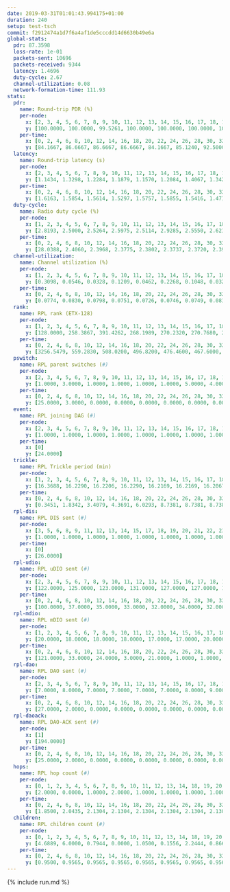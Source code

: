 ```yaml
---
date: 2019-03-31T01:01:43.994175+01:00
duration: 240
setup: test-tsch
commit: f2912474a1d7f6a4af1de5cccdd14d6630b49e6a
global-stats:
  pdr: 87.3598
  loss-rate: 1e-01
  packets-sent: 10696
  packets-received: 9344
  latency: 1.4696
  duty-cycle: 2.67
  channel-utilization: 0.08
  network-formation-time: 111.93
stats:
  pdr:
    name: Round-trip PDR (%)
    per-node:
      x: [2, 3, 4, 5, 6, 7, 8, 9, 10, 11, 12, 13, 14, 15, 16, 17, 18, 19, 20, 21, 22, 23, 24, 25]
      y: [100.0000, 100.0000, 99.5261, 100.0000, 100.0000, 100.0000, 100.0000, 100.0000, 100.0000, 100.0000, 99.7475, 99.7792, 100.0000, 0.0000, 0.0000, 0.0000, 100.0000, 99.7831, 99.7619, 100.0000, 100.0000, 100.0000, 99.5798, 100.0000]
    per-time:
      x: [0, 2, 4, 6, 8, 10, 12, 14, 16, 18, 20, 22, 24, 26, 28, 30, 32, 34, 36, 38, 40, 42, 44, 46, 48, 50, 52, 54, 56, 58, 60, 62, 64, 66, 68, 70, 72, 74, 76, 78, 80, 82, 84, 86, 88, 90, 92, 94, 96, 98, 100, 102, 104, 106, 108, 110, 112, 114, 116, 118, 120, 122, 124, 126, 128, 130, 132, 134, 136, 138, 140, 142, 144, 146, 148, 150, 152, 154, 156, 158, 160, 162, 164, 166, 168, 170, 172, 174, 176, 178, 180]
      y: [84.1667, 86.6667, 86.6667, 86.6667, 84.1667, 85.1240, 92.5000, 87.3950, 88.4298, 89.0756, 90.0000, 82.6446, 84.1667, 89.9160, 88.3333, 88.3333, 86.6667, 85.1240, 88.3333, 85.0000, 87.3950, 85.8333, 87.5000, 85.9504, 87.5000, 90.0000, 90.0000, 90.0000, 86.6667, 90.0000, 87.5000, 86.6667, 87.5000, 86.6667, 81.6667, 81.6667, 89.1667, 86.6667, 90.8333, 85.0000, 85.0000, 89.1667, 86.6667, 88.3333, 88.3333, 86.6667, 88.3333, 85.0000, 85.8333, 88.3333, 87.5000, 90.8333, 90.0000, 86.6667, 90.0000, 90.0000, 82.5000, 89.1667, 87.5000, 87.5000, 90.8333, 92.5000, 85.0000, 85.8333, 85.8333, 83.3333, 88.3333, 90.0000, 86.6667, 88.3333, 87.5000, 85.8333, 85.8333, 85.8333, 87.5000, 82.5000, 82.5000, 92.5000, 93.3333, 87.5000, 85.8333, 85.8333, 94.1667, 84.1667, 86.6667, 92.5000, 81.6667, 89.1667, 90.0000, 93.3333, null]
  latency:
    name: Round-trip latency (s)
    per-node:
      x: [2, 3, 4, 5, 6, 7, 8, 9, 10, 11, 12, 13, 14, 15, 16, 17, 18, 19, 20, 21, 22, 23, 24, 25]
      y: [1.1434, 1.3298, 1.2284, 1.1879, 1.1570, 1.2084, 1.4067, 1.3425, 1.1653, 1.3805, 1.3855, 1.4124, 1.6112, nan, nan, nan, 1.6263, 1.8291, 1.6508, 1.5787, 1.5847, 1.7701, 1.8228, 2.0129]
    per-time:
      x: [0, 2, 4, 6, 8, 10, 12, 14, 16, 18, 20, 22, 24, 26, 28, 30, 32, 34, 36, 38, 40, 42, 44, 46, 48, 50, 52, 54, 56, 58, 60, 62, 64, 66, 68, 70, 72, 74, 76, 78, 80, 82, 84, 86, 88, 90, 92, 94, 96, 98, 100, 102, 104, 106, 108, 110, 112, 114, 116, 118, 120, 122, 124, 126, 128, 130, 132, 134, 136, 138, 140, 142, 144, 146, 148, 150, 152, 154, 156, 158, 160, 162, 164, 166, 168, 170, 172, 174, 176, 178, 180]
      y: [1.6163, 1.5854, 1.5614, 1.5297, 1.5757, 1.5855, 1.5416, 1.4718, 1.5134, 1.5383, 1.5241, 1.5402, 1.5479, 1.4819, 1.4797, 1.4818, 1.5052, 1.4388, 1.5361, 1.4975, 1.5176, 1.4991, 1.5115, 1.4628, 1.5088, 1.5799, 1.5004, 1.4961, 1.5234, 1.4594, 1.3853, 1.4683, 1.4335, 1.5018, 1.4153, 1.4713, 1.4724, 1.4861, 1.4758, 1.4328, 1.4374, 1.3963, 1.4000, 1.4492, 1.4379, 1.4148, 1.4314, 1.4508, 1.4128, 1.4385, 1.4368, 1.4493, 1.4709, 1.4834, 1.4778, 1.4690, 1.5120, 1.4677, 1.4492, 1.5533, 1.4215, 1.4784, 1.4365, 1.3983, 1.4641, 1.4516, 1.4184, 1.4685, 1.4380, 1.4152, 1.4218, 1.4106, 1.4425, 1.4201, 1.4408, 1.4406, 1.4037, 1.4177, 1.4440, 1.4277, 1.4738, 1.4685, 1.4004, 1.4459, 1.4375, 1.4083, 1.4487, 1.4637, 1.4250, 1.2975, null]
  duty-cycle:
    name: Radio duty cycle (%)
    per-node:
      x: [1, 2, 3, 4, 5, 6, 7, 8, 9, 10, 11, 12, 13, 14, 15, 16, 17, 18, 19, 20, 21, 22, 23, 24, 25]
      y: [2.8193, 2.5000, 2.5264, 2.5975, 2.5114, 2.9285, 2.5550, 2.6218, 2.6276, 2.4752, 2.5255, 2.5940, 2.7884, 2.5218, 2.4443, 2.6123, 2.6219, 2.7909, 2.6891, 2.7658, 2.7291, 2.7602, 2.9799, 2.9579, 2.7513]
    per-time:
      x: [0, 2, 4, 6, 8, 10, 12, 14, 16, 18, 20, 22, 24, 26, 28, 30, 32, 34, 36, 38, 40, 42, 44, 46, 48, 50, 52, 54, 56, 58, 60, 62, 64, 66, 68, 70, 72, 74, 76, 78, 80, 82, 84, 86, 88, 90, 92, 94, 96, 98, 100, 102, 104, 106, 108, 110, 112, 114, 116, 118, 120, 122, 124, 126, 128, 130, 132, 134, 136, 138, 140, 142, 144, 146, 148, 150, 152, 154, 156, 158, 160, 162, 164, 166, 168, 170, 172, 174, 176, 178]
      y: [28.0388, 2.4060, 2.3968, 2.3775, 2.3802, 2.3737, 2.3720, 2.3947, 2.3779, 2.3690, 2.3843, 2.3729, 2.3583, 2.3826, 2.4038, 2.3843, 2.3865, 2.3710, 2.3632, 2.3773, 2.3630, 2.3751, 2.3780, 2.3922, 2.3728, 2.3879, 2.4021, 2.3814, 2.3886, 2.3854, 2.3796, 2.3583, 2.3849, 2.3711, 2.3766, 2.3531, 2.3758, 2.3814, 2.3845, 2.3940, 2.3812, 2.3838, 2.3834, 2.3968, 2.3942, 2.3825, 2.3766, 2.3794, 2.3859, 2.3775, 2.3931, 2.3901, 2.3936, 2.3978, 2.3769, 2.3885, 2.3887, 2.3932, 2.3922, 2.3747, 2.3994, 2.3744, 2.3961, 2.3693, 2.3665, 2.3809, 2.3856, 2.3782, 2.4015, 2.3900, 2.3749, 2.3804, 2.3747, 2.3793, 2.3765, 2.3970, 2.3784, 2.3646, 2.3924, 2.4024, 2.3863, 2.3849, 2.3771, 2.3885, 2.3810, 2.3899, 2.3932, 2.3770, 2.3897, 2.3846]
  channel-utilization:
    name: Channel utilization (%)
    per-node:
      x: [1, 2, 3, 4, 5, 6, 7, 8, 9, 10, 11, 12, 13, 14, 15, 16, 17, 18, 19, 20, 21, 22, 23, 24, 25]
      y: [0.3098, 0.0546, 0.0328, 0.1209, 0.0462, 0.2268, 0.1048, 0.0323, 0.0313, 0.1003, 0.0326, 0.0301, 0.0954, 0.0327, 0.0585, 0.1286, 0.0871, 0.0750, 0.0437, 0.0450, 0.0539, 0.0409, 0.0300, 0.0326, 0.0351]
    per-time:
      x: [0, 2, 4, 6, 8, 10, 12, 14, 16, 18, 20, 22, 24, 26, 28, 30, 32, 34, 36, 38, 40, 42, 44, 46, 48, 50, 52, 54, 56, 58, 60, 62, 64, 66, 68, 70, 72, 74, 76, 78, 80, 82, 84, 86, 88, 90, 92, 94, 96, 98, 100, 102, 104, 106, 108, 110, 112, 114, 116, 118, 120, 122, 124, 126, 128, 130, 132, 134, 136, 138, 140, 142, 144, 146, 148, 150, 152, 154, 156, 158, 160, 162, 164, 166, 168, 170, 172, 174, 176, 178]
      y: [0.0774, 0.0830, 0.0798, 0.0751, 0.0726, 0.0746, 0.0749, 0.0818, 0.0716, 0.0725, 0.0794, 0.0752, 0.0680, 0.0780, 0.0863, 0.0776, 0.0791, 0.0720, 0.0707, 0.0781, 0.0697, 0.0743, 0.0748, 0.0822, 0.0718, 0.0773, 0.0861, 0.0785, 0.0813, 0.0797, 0.0759, 0.0653, 0.0747, 0.0694, 0.0735, 0.0621, 0.0728, 0.0763, 0.0775, 0.0796, 0.0738, 0.0731, 0.0728, 0.0786, 0.0792, 0.0739, 0.0720, 0.0732, 0.0754, 0.0706, 0.0782, 0.0761, 0.0783, 0.0829, 0.0737, 0.0778, 0.0786, 0.0780, 0.0758, 0.0695, 0.0802, 0.0707, 0.0802, 0.0678, 0.0679, 0.0735, 0.0732, 0.0712, 0.0801, 0.0756, 0.0711, 0.0731, 0.0700, 0.0738, 0.0712, 0.0796, 0.0710, 0.0664, 0.0753, 0.0842, 0.0762, 0.0763, 0.0738, 0.0761, 0.0715, 0.0769, 0.0784, 0.0703, 0.0786, 0.0756]
  rank:
    name: RPL rank (ETX-128)
    per-node:
      x: [1, 2, 3, 4, 5, 6, 7, 8, 9, 10, 11, 12, 13, 14, 15, 16, 17, 18, 19, 20, 21, 22, 23, 24, 25]
      y: [128.0000, 258.3867, 391.4262, 268.1989, 270.2320, 270.7680, 284.6961, 425.0378, 428.7826, 297.1934, 427.4783, 402.8962, 424.2747, 539.4468, 432.1075, 413.6813, 420.4486, 894.8053, 563.5326, 941.2747, 552.4231, 920.4000, 682.4641, 683.2143, 702.5294]
    per-time:
      x: [0, 2, 4, 6, 8, 10, 12, 14, 16, 18, 20, 22, 24, 26, 28, 30, 32, 34, 36, 38, 40, 42, 44, 46, 48, 50, 52, 54, 56, 58, 60, 62, 64, 66, 68, 70, 72, 74, 76, 78, 80, 82, 84, 86, 88, 90, 92, 94, 96, 98, 100, 102, 104, 106, 108, 110, 112, 114, 116, 118, 120, 122, 124, 126, 128, 130, 132, 134, 136, 138, 140, 142, 144, 146, 148, 150, 152, 154, 156, 158, 160, 162, 164, 166, 168, 170, 172, 174, 176, 178]
      y: [3256.5479, 559.2830, 508.0200, 496.8200, 476.4600, 467.6000, 469.3600, 465.8200, 453.1176, 448.0385, 440.4600, 435.0800, 435.4600, 436.0800, 443.4314, 434.7800, 441.1400, 437.7600, 439.0600, 441.6800, 436.6600, 440.0196, 438.7400, 452.4615, 437.5800, 438.1765, 460.1176, 454.3725, 449.0600, 451.5200, 462.7925, 446.1373, 443.1000, 441.0200, 443.4600, 440.6000, 441.4314, 442.0400, 438.0000, 438.8462, 437.7647, 428.9600, 428.7800, 430.3922, 425.5400, 423.4600, 425.0000, 426.2745, 423.7000, 418.3000, 447.7255, 434.5849, 426.9800, 437.2549, 427.7600, 425.0000, 429.0196, 426.0000, 424.8627, 422.5400, 423.9800, 423.3200, 422.4423, 419.9600, 422.1400, 423.2200, 424.9000, 423.6000, 423.0588, 424.7200, 429.6863, 429.4510, 423.5400, 423.8431, 428.3137, 428.0392, 426.9400, 430.0784, 424.3800, 423.6000, 429.5000, 422.3800, 421.3600, 424.3462, 421.3000, 420.1600, 421.4000, 424.8600, 427.1961, 431.0185]
  pswitch:
    name: RPL parent switches (#)
    per-node:
      x: [2, 3, 4, 5, 6, 7, 8, 9, 10, 11, 12, 13, 14, 15, 16, 17, 18, 19, 20, 21, 22, 23, 24, 25]
      y: [1.0000, 3.0000, 1.0000, 1.0000, 1.0000, 1.0000, 5.0000, 4.0000, 1.0000, 4.0000, 3.0000, 2.0000, 8.0000, 6.0000, 2.0000, 5.0000, 10.0000, 4.0000, 2.0000, 2.0000, 5.0000, 2.0000, 3.0000, 7.0000]
    per-time:
      x: [0, 2, 4, 6, 8, 10, 12, 14, 16, 18, 20, 22, 24, 26, 28, 30, 32, 34, 36, 38, 40, 42, 44, 46, 48, 50, 52, 54, 56, 58, 60, 62, 64, 66, 68, 70, 72, 74, 76, 78, 80, 82, 84, 86, 88, 90, 92, 94, 96, 98, 100, 102, 104, 106, 108, 110, 112, 114, 116, 118, 120, 122, 124, 126, 128, 130, 132, 134, 136, 138, 140, 142, 144, 146, 148, 150, 152, 154, 156, 158, 160, 162, 164, 166, 168, 170, 172, 174, 176, 178]
      y: [25.0000, 3.0000, 0.0000, 0.0000, 0.0000, 0.0000, 0.0000, 0.0000, 1.0000, 2.0000, 0.0000, 0.0000, 0.0000, 0.0000, 1.0000, 0.0000, 0.0000, 0.0000, 0.0000, 0.0000, 0.0000, 1.0000, 0.0000, 2.0000, 0.0000, 1.0000, 1.0000, 1.0000, 0.0000, 0.0000, 3.0000, 1.0000, 0.0000, 0.0000, 0.0000, 0.0000, 1.0000, 0.0000, 3.0000, 2.0000, 1.0000, 0.0000, 0.0000, 1.0000, 0.0000, 0.0000, 0.0000, 1.0000, 0.0000, 0.0000, 1.0000, 3.0000, 0.0000, 1.0000, 0.0000, 4.0000, 1.0000, 1.0000, 1.0000, 0.0000, 0.0000, 0.0000, 2.0000, 0.0000, 0.0000, 0.0000, 0.0000, 0.0000, 1.0000, 0.0000, 1.0000, 1.0000, 0.0000, 1.0000, 1.0000, 1.0000, 0.0000, 1.0000, 0.0000, 0.0000, 4.0000, 0.0000, 0.0000, 2.0000, 0.0000, 0.0000, 0.0000, 0.0000, 1.0000, 4.0000]
  event:
    name: RPL joining DAG (#)
    per-node:
      x: [2, 3, 4, 5, 6, 7, 8, 9, 10, 11, 12, 13, 14, 15, 16, 17, 18, 19, 20, 21, 22, 23, 24, 25]
      y: [1.0000, 1.0000, 1.0000, 1.0000, 1.0000, 1.0000, 1.0000, 1.0000, 1.0000, 1.0000, 1.0000, 1.0000, 1.0000, 1.0000, 1.0000, 1.0000, 1.0000, 1.0000, 1.0000, 1.0000, 1.0000, 1.0000, 1.0000, 1.0000]
    per-time:
      x: [0]
      y: [24.0000]
  trickle:
    name: RPL Trickle period (min)
    per-node:
      x: [1, 2, 3, 4, 5, 6, 7, 8, 9, 10, 11, 12, 13, 14, 15, 16, 17, 18, 19, 20, 21, 22, 23, 24, 25]
      y: [16.3688, 16.2290, 16.2206, 16.2290, 16.2169, 16.2169, 16.2067, 16.2434, 16.2304, 16.2290, 16.2374, 16.1311, 16.2137, 16.2540, 16.2438, 16.2238, 16.2371, 16.1059, 16.1091, 16.1897, 16.1897, 16.1869, 16.2169, 16.2854, 16.2241]
    per-time:
      x: [0, 2, 4, 6, 8, 10, 12, 14, 16, 18, 20, 22, 24, 26, 28, 30, 32, 34, 36, 38, 40, 42, 44, 46, 48, 50, 52, 54, 56, 58, 60, 62, 64, 66, 68, 70, 72, 74, 76, 78, 80, 82, 84, 86, 88, 90, 92, 94, 96, 98, 100, 102, 104, 106, 108, 110, 112, 114, 116, 118, 120, 122, 124, 126, 128, 130, 132, 134, 136, 138, 140, 142, 144, 146, 148, 150, 152, 154, 156, 158, 160, 162, 164, 166, 168, 170, 172, 174, 176, 178]
      y: [0.3451, 1.8342, 3.4079, 4.3691, 6.0293, 8.7381, 8.7381, 8.7381, 8.9095, 17.3082, 17.4763, 17.4763, 17.4763, 17.4763, 17.4763, 17.4763, 17.4763, 17.4763, 17.4763, 17.4763, 17.4763, 17.4763, 17.4763, 17.4763, 17.4763, 17.4763, 17.4763, 17.4763, 17.4763, 17.4763, 17.4763, 17.4763, 17.4763, 17.4763, 17.4763, 17.4763, 17.4763, 17.4763, 17.4763, 17.4763, 17.4763, 17.4763, 17.4763, 17.4763, 17.4763, 17.4763, 17.4763, 17.4763, 17.4763, 17.4763, 17.4763, 17.4763, 17.4763, 17.4763, 17.4763, 17.4763, 17.4763, 17.4763, 17.4763, 17.4763, 17.4763, 17.4763, 17.4763, 17.4763, 17.4763, 17.4763, 17.4763, 17.4763, 17.4763, 17.4763, 17.4763, 17.4763, 17.4763, 17.4763, 17.4763, 17.4763, 17.4763, 17.4763, 17.4763, 17.4763, 17.4763, 17.4763, 17.4763, 17.4763, 17.4763, 17.4763, 17.4763, 17.4763, 17.4763, 17.4763]
  rpl-dis:
    name: RPL DIS sent (#)
    per-node:
      x: [3, 5, 6, 8, 9, 11, 12, 13, 14, 15, 17, 18, 19, 20, 21, 22, 23, 24, 25]
      y: [1.0000, 1.0000, 1.0000, 1.0000, 1.0000, 1.0000, 1.0000, 1.0000, 1.0000, 1.0000, 1.0000, 2.0000, 1.0000, 2.0000, 1.0000, 1.0000, 3.0000, 3.0000, 2.0000]
    per-time:
      x: [0]
      y: [26.0000]
  rpl-udio:
    name: RPL uDIO sent (#)
    per-node:
      x: [2, 3, 4, 5, 6, 7, 8, 9, 10, 11, 12, 13, 14, 15, 16, 17, 18, 19, 20, 21, 22, 23, 24, 25]
      y: [122.0000, 125.0000, 123.0000, 131.0000, 127.0000, 127.0000, 120.0000, 128.0000, 120.0000, 126.0000, 129.0000, 125.0000, 126.0000, 130.0000, 114.0000, 130.0000, 131.0000, 122.0000, 122.0000, 120.0000, 121.0000, 128.0000, 127.0000, 125.0000]
    per-time:
      x: [0, 2, 4, 6, 8, 10, 12, 14, 16, 18, 20, 22, 24, 26, 28, 30, 32, 34, 36, 38, 40, 42, 44, 46, 48, 50, 52, 54, 56, 58, 60, 62, 64, 66, 68, 70, 72, 74, 76, 78, 80, 82, 84, 86, 88, 90, 92, 94, 96, 98, 100, 102, 104, 106, 108, 110, 112, 114, 116, 118, 120, 122, 124, 126, 128, 130, 132, 134, 136, 138, 140, 142, 144, 146, 148, 150, 152, 154, 156, 158, 160, 162, 164, 166, 168, 170, 172, 174, 176, 178, 180]
      y: [100.0000, 37.0000, 35.0000, 33.0000, 32.0000, 34.0000, 32.0000, 30.0000, 31.0000, 37.0000, 30.0000, 38.0000, 30.0000, 30.0000, 32.0000, 36.0000, 30.0000, 34.0000, 34.0000, 34.0000, 32.0000, 34.0000, 28.0000, 38.0000, 34.0000, 32.0000, 35.0000, 33.0000, 30.0000, 35.0000, 32.0000, 34.0000, 35.0000, 31.0000, 33.0000, 30.0000, 31.0000, 35.0000, 31.0000, 32.0000, 35.0000, 29.0000, 33.0000, 33.0000, 37.0000, 31.0000, 32.0000, 32.0000, 27.0000, 35.0000, 32.0000, 32.0000, 29.0000, 37.0000, 33.0000, 34.0000, 32.0000, 32.0000, 34.0000, 34.0000, 30.0000, 37.0000, 36.0000, 30.0000, 34.0000, 29.0000, 30.0000, 31.0000, 31.0000, 30.0000, 32.0000, 30.0000, 35.0000, 31.0000, 32.0000, 39.0000, 31.0000, 30.0000, 32.0000, 32.0000, 32.0000, 31.0000, 31.0000, 32.0000, 32.0000, 28.0000, 36.0000, 29.0000, 33.0000, 34.0000, 2.0000]
  rpl-mdio:
    name: RPL mDIO sent (#)
    per-node:
      x: [1, 2, 3, 4, 5, 6, 7, 8, 9, 10, 11, 12, 13, 14, 15, 16, 17, 18, 19, 20, 21, 22, 23, 24, 25]
      y: [20.0000, 18.0000, 18.0000, 18.0000, 17.0000, 17.0000, 20.0000, 17.0000, 17.0000, 19.0000, 17.0000, 19.0000, 18.0000, 19.0000, 19.0000, 17.0000, 19.0000, 17.0000, 20.0000, 19.0000, 19.0000, 17.0000, 17.0000, 17.0000, 18.0000]
    per-time:
      x: [0, 2, 4, 6, 8, 10, 12, 14, 16, 18, 20, 22, 24, 26, 28, 30, 32, 34, 36, 38, 40, 42, 44, 46, 48, 50, 52, 54, 56, 58, 60, 62, 64, 66, 68, 70, 72, 74, 76, 78, 80, 82, 84, 86, 88, 90, 92, 94, 96, 98, 100, 102, 104, 106, 108, 110, 112, 114, 116, 118, 120, 122, 124, 126, 128, 130, 132, 134, 136, 138, 140, 142, 144, 146, 148, 150, 152, 154, 156, 158, 160, 162, 164, 166, 168, 170, 172, 174]
      y: [121.0000, 33.0000, 24.0000, 3.0000, 21.0000, 1.0000, 1.0000, 8.0000, 14.0000, 2.0000, 0.0000, 0.0000, 0.0000, 2.0000, 6.0000, 4.0000, 11.0000, 2.0000, 0.0000, 0.0000, 0.0000, 0.0000, 2.0000, 5.0000, 5.0000, 7.0000, 6.0000, 0.0000, 0.0000, 0.0000, 1.0000, 4.0000, 12.0000, 4.0000, 2.0000, 2.0000, 0.0000, 0.0000, 0.0000, 2.0000, 3.0000, 5.0000, 9.0000, 6.0000, 0.0000, 0.0000, 0.0000, 0.0000, 2.0000, 9.0000, 6.0000, 5.0000, 3.0000, 0.0000, 0.0000, 0.0000, 0.0000, 4.0000, 7.0000, 3.0000, 9.0000, 2.0000, 0.0000, 0.0000, 0.0000, 0.0000, 8.0000, 2.0000, 7.0000, 8.0000, 0.0000, 0.0000, 0.0000, 0.0000, 1.0000, 8.0000, 4.0000, 3.0000, 9.0000, 0.0000, 0.0000, 0.0000, 0.0000, 6.0000, 7.0000, 4.0000, 3.0000, 5.0000]
  rpl-dao:
    name: RPL DAO sent (#)
    per-node:
      x: [2, 3, 4, 5, 6, 7, 8, 9, 10, 11, 12, 13, 14, 15, 16, 17, 18, 19, 20, 21, 22, 23, 24, 25]
      y: [7.0000, 8.0000, 7.0000, 7.0000, 7.0000, 7.0000, 8.0000, 9.0000, 7.0000, 8.0000, 8.0000, 7.0000, 12.0000, 9.0000, 7.0000, 9.0000, 12.0000, 9.0000, 7.0000, 8.0000, 9.0000, 8.0000, 8.0000, 12.0000]
    per-time:
      x: [0, 2, 4, 6, 8, 10, 12, 14, 16, 18, 20, 22, 24, 26, 28, 30, 32, 34, 36, 38, 40, 42, 44, 46, 48, 50, 52, 54, 56, 58, 60, 62, 64, 66, 68, 70, 72, 74, 76, 78, 80, 82, 84, 86, 88, 90, 92, 94, 96, 98, 100, 102, 104, 106, 108, 110, 112, 114, 116, 118, 120, 122, 124, 126, 128, 130, 132, 134, 136, 138, 140, 142, 144, 146, 148, 150, 152, 154, 156, 158, 160, 162, 164, 166, 168, 170, 172, 174, 176, 178]
      y: [27.0000, 2.0000, 0.0000, 0.0000, 0.0000, 0.0000, 0.0000, 0.0000, 1.0000, 2.0000, 0.0000, 0.0000, 0.0000, 0.0000, 18.0000, 3.0000, 0.0000, 0.0000, 0.0000, 0.0000, 0.0000, 1.0000, 1.0000, 2.0000, 1.0000, 1.0000, 1.0000, 1.0000, 14.0000, 3.0000, 3.0000, 1.0000, 0.0000, 0.0000, 0.0000, 1.0000, 2.0000, 0.0000, 5.0000, 0.0000, 2.0000, 0.0000, 9.0000, 6.0000, 1.0000, 0.0000, 0.0000, 1.0000, 0.0000, 0.0000, 5.0000, 2.0000, 2.0000, 3.0000, 1.0000, 5.0000, 5.0000, 7.0000, 1.0000, 0.0000, 0.0000, 0.0000, 2.0000, 0.0000, 1.0000, 2.0000, 2.0000, 2.0000, 2.0000, 1.0000, 4.0000, 8.0000, 0.0000, 2.0000, 1.0000, 1.0000, 1.0000, 2.0000, 0.0000, 2.0000, 5.0000, 2.0000, 1.0000, 3.0000, 2.0000, 7.0000, 1.0000, 0.0000, 2.0000, 4.0000]
  rpl-daoack:
    name: RPL DAO-ACK sent (#)
    per-node:
      x: [1]
      y: [194.0000]
    per-time:
      x: [0, 2, 4, 6, 8, 10, 12, 14, 16, 18, 20, 22, 24, 26, 28, 30, 32, 34, 36, 38, 40, 42, 44, 46, 48, 50, 52, 54, 56, 58, 60, 62, 64, 66, 68, 70, 72, 74, 76, 78, 80, 82, 84, 86, 88, 90, 92, 94, 96, 98, 100, 102, 104, 106, 108, 110, 112, 114, 116, 118, 120, 122, 124, 126, 128, 130, 132, 134, 136, 138, 140, 142, 144, 146, 148, 150, 152, 154, 156, 158, 160, 162, 164, 166, 168, 170, 172, 174, 176, 178]
      y: [25.0000, 2.0000, 0.0000, 0.0000, 0.0000, 0.0000, 0.0000, 0.0000, 1.0000, 2.0000, 0.0000, 0.0000, 0.0000, 0.0000, 18.0000, 3.0000, 0.0000, 0.0000, 0.0000, 0.0000, 0.0000, 1.0000, 1.0000, 2.0000, 1.0000, 1.0000, 1.0000, 1.0000, 14.0000, 3.0000, 3.0000, 1.0000, 0.0000, 0.0000, 0.0000, 1.0000, 2.0000, 0.0000, 5.0000, 0.0000, 2.0000, 0.0000, 9.0000, 5.0000, 1.0000, 0.0000, 0.0000, 1.0000, 0.0000, 0.0000, 4.0000, 2.0000, 2.0000, 3.0000, 1.0000, 4.0000, 5.0000, 7.0000, 1.0000, 0.0000, 0.0000, 0.0000, 2.0000, 0.0000, 1.0000, 2.0000, 2.0000, 2.0000, 2.0000, 1.0000, 3.0000, 8.0000, 0.0000, 2.0000, 1.0000, 1.0000, 1.0000, 2.0000, 0.0000, 2.0000, 5.0000, 2.0000, 1.0000, 3.0000, 1.0000, 8.0000, 1.0000, 0.0000, 2.0000, 4.0000]
  hops:
    name: RPL hop count (#)
    per-node:
      x: [0, 1, 2, 3, 4, 5, 6, 7, 8, 9, 10, 11, 12, 13, 14, 18, 19, 20, 21, 22, 23, 24, 25]
      y: [2.0000, 0.0000, 1.0000, 2.0000, 1.0000, 1.0000, 1.0000, 1.0000, 2.0000, 2.0000, 1.0000, 2.0000, 2.0000, 2.0000, 2.8278, 2.9721, 2.9944, 3.0000, 3.0000, 3.0000, 4.0000, 3.9721, 3.9888]
    per-time:
      x: [0, 2, 4, 6, 8, 10, 12, 14, 16, 18, 20, 22, 24, 26, 28, 30, 32, 34, 36, 38, 40, 42, 44, 46, 48, 50, 52, 54, 56, 58, 60, 62, 64, 66, 68, 70, 72, 74, 76, 78, 80, 82, 84, 86, 88, 90, 92, 94, 96, 98, 100, 102, 104, 106, 108, 110, 112, 114, 116, 118, 120, 122, 124, 126, 128, 130, 132, 134, 136, 138, 140, 142, 144, 146, 148, 150, 152, 154, 156, 158, 160, 162, 164, 166, 168, 170, 172, 174, 176, 178]
      y: [1.8500, 2.0435, 2.1304, 2.1304, 2.1304, 2.1304, 2.1304, 2.1304, 2.1304, 2.1304, 2.1739, 2.1739, 2.1739, 2.1739, 2.1739, 2.1739, 2.1739, 2.1739, 2.1739, 2.1739, 2.1739, 2.1739, 2.1739, 2.1739, 2.1739, 2.1739, 2.1739, 2.1739, 2.1739, 2.1739, 2.1739, 2.1739, 2.1739, 2.1739, 2.1739, 2.1739, 2.1739, 2.1739, 2.1739, 2.1739, 2.1739, 2.1739, 2.1739, 2.1739, 2.1739, 2.1739, 2.1739, 2.1739, 2.1739, 2.1739, 2.1739, 2.1739, 2.1739, 2.1739, 2.1739, 2.1739, 2.1739, 2.1087, 2.1087, 2.1739, 2.1739, 2.1739, 2.1739, 2.1739, 2.1739, 2.1739, 2.1739, 2.1739, 2.1739, 2.1739, 2.1739, 2.1739, 2.1739, 2.1739, 2.1739, 2.1739, 2.1739, 2.1739, 2.1304, 2.1304, 2.1304, 2.1304, 2.1304, 2.1522, 2.1739, 2.1739, 2.1739, 2.1739, 2.1739, 2.1739]
  children:
    name: RPL children count (#)
    per-node:
      x: [0, 1, 2, 3, 4, 5, 6, 7, 8, 9, 10, 11, 12, 13, 14, 18, 19, 20, 21, 22, 23, 24, 25]
      y: [4.6889, 6.0000, 0.7944, 0.0000, 1.0500, 0.1556, 2.2444, 0.8667, 0.0000, 0.0000, 2.0944, 0.0000, 0.0000, 1.0889, 0.0000, 1.3184, 0.2944, 0.3240, 0.7889, 0.2682, 0.0000, 0.0000, 0.0000]
    per-time:
      x: [0, 2, 4, 6, 8, 10, 12, 14, 16, 18, 20, 22, 24, 26, 28, 30, 32, 34, 36, 38, 40, 42, 44, 46, 48, 50, 52, 54, 56, 58, 60, 62, 64, 66, 68, 70, 72, 74, 76, 78, 80, 82, 84, 86, 88, 90, 92, 94, 96, 98, 100, 102, 104, 106, 108, 110, 112, 114, 116, 118, 120, 122, 124, 126, 128, 130, 132, 134, 136, 138, 140, 142, 144, 146, 148, 150, 152, 154, 156, 158, 160, 162, 164, 166, 168, 170, 172, 174, 176, 178]
      y: [0.9500, 0.9565, 0.9565, 0.9565, 0.9565, 0.9565, 0.9565, 0.9565, 0.9565, 0.9565, 0.9565, 0.9565, 0.9565, 0.9565, 0.9565, 0.9565, 0.9565, 0.9565, 0.9565, 0.9565, 0.9565, 0.9565, 0.9565, 0.9565, 0.9565, 0.9565, 0.9565, 0.9565, 0.9565, 0.9565, 0.9565, 0.9565, 0.9565, 0.9565, 0.9565, 0.9565, 0.9565, 0.9565, 0.9565, 0.9565, 0.9565, 0.9565, 0.9565, 0.9565, 0.9565, 0.9565, 0.9565, 0.9565, 0.9565, 0.9565, 0.9565, 0.9565, 0.9565, 0.9565, 0.9565, 0.9565, 0.9565, 0.9565, 0.9565, 0.9565, 0.9565, 0.9565, 0.9565, 0.9565, 0.9565, 0.9565, 0.9565, 0.9565, 0.9565, 0.9565, 0.9565, 0.9565, 0.9565, 0.9565, 0.9565, 0.9565, 0.9565, 0.9565, 0.9565, 0.9565, 0.9565, 0.9565, 0.9565, 0.9565, 0.9565, 0.9565, 0.9565, 0.9565, 0.9565, 0.9565]
---
```


{% include run.md %}
